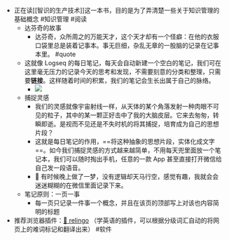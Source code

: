 - 正在读[[智识的生产技术]]这一本书，目的是为了弄清楚一些关于知识管理的基础概念 #知识管理 #阅读
	- 达芬奇的故事
		- 达芬奇，众所周之的万能天才，这个天才却有一个怪癖：在他的衣服口袋里总是装着记事本。事无巨细，杂乱无章的一股脑的记录在记事本里。 #quote
	- 这就像 Logseq 的每日笔记，每天会自动新建一个空白的笔记，我们可在这里毫无压力的记录今天的思考和发现，不需要刻意的分类和整理，只需要**链接**。这样随着时间的积累，我们的笔记会生长出属于自己的脉络。
		- ![](https://kidpic.oss-cn-beijing.aliyuncs.com/kaimini/20220502184925.png)
	- 捕捉灵感
		- 我们的灵感就像宇宙射线一样，从天体的某个角落发射一种肉眼不可见的粒子，其中的某一颗正好击中了我的大脑皮层。它来去匆匆，转瞬即逝。是视而不见还是不失时机的将其捕捉，培育成为自己的思想片段？
		- 这就是每日笔记的作用，==将这种抽象的思想片段，实体化成文字==。如今我们捕捉灵感的方式越来越简单，不用每天兜里面放一个笔记本，我们可以随时掏出手机，任意的一款 App 甚至直接打开微信给自己发一段语音。
		- 🌰 有时候晚上做了一梦，没有逻辑却天马行空，感觉有趣，我就会会迷迷糊糊的在微信里面记录下来。
	- 笔记原则：一页一事
		- 每一页只记录一件事一个概念，并且在该页的顶部写上对该也内容简明的标题
- 推荐浏览器插件：[🔗 relingo](https://relingo.net/en/index) （学英语的插件，可以根据分级词汇自动的将网页上的难词标记和翻译出来） #软件